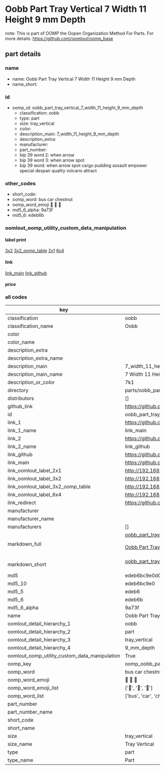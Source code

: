 # Oobb Part Tray Vertical 7 Width 11 Height 9 mm Depth  

note: This is part of OOMP the Oopen Organization Method For Parts. For more details: https://github.com/oomlout/oomp_base

##  part details
  







### name
* name: Oobb Part Tray Vertical 7 Width 11 Height 9 mm Depth
* name_short: 
### id
* oomp_id: oobb_part_tray_vertical_7_width_11_height_9_mm_depth
  * classification: oobb
  * type: part
  * size: tray_vertical
  * color: 
  * description_main: 7_width_11_height_9_mm_depth
  * description_extra: 
  * manufacturer: 
  * part_number: 
  * bip 39 word 2: when arrow
  * bip 39 word 3: when arrow spot
  * bip 39 word: when arrow spot cargo pudding assault empower special despair quality volcano attract

### other_codes
* short_code: 
* oomp_word: bus car chestnut
* oomp_word_emoji :bus: :car: :chestnut:
* md5_6_alpha: 9a73f
* md5_6: edeb6b






### oomlout_oomp_utility_custom_data_manipulation
#### label print
[3x2](http://192.168.1.245:1112/?label=oomp%209a73f)
[3x2_oomp_table](http://192.168.1.108:1112/?label=oomp%209a73f)
[2x1](http://192.168.1.242:1112/?label=oomp%209a73f)
[6x4](http://192.168.1.55:1112/?label=oomp%209a73f)    

#### link

[link_main](https://github.com/oomlout/oomlout_oomp_version_1_messy/tree/main/parts/oobb_part_tray_vertical_7_width_11_height_9_mm_depth) [link_github](https://github.com/oomlout/oomlout_oomp_version_1_messy/tree/main/parts/oobb_part_tray_vertical_7_width_11_height_9_mm_depth)                             

#### price







### all codes 
| key | value |  
| --- | --- |  
| classification | oobb |  
| classification_name | Oobb |  
| color |  |  
| color_name |  |  
| description_extra |  |  
| description_extra_name |  |  
| description_main | 7_width_11_height_9_mm_depth |  
| description_main_name | 7 Width 11 Height 9 mm Depth |  
| description_or_color | 7k1 |  
| directory | parts/oobb_part_tray_vertical_7_width_11_height_9_mm_depth |  
| distributors | [] |  
| github_link | https://github.com/oomlout/oomlout_oomp_part_src/tree/main/parts/oobb_part_tray_vertical_7_width_11_height_9_mm_depth |  
| id | oobb_part_tray_vertical_7_width_11_height_9_mm_depth |  
| link_1 | https://github.com/oomlout/oomlout_oomp_version_1_messy/tree/main/parts/oobb_part_tray_vertical_7_width_11_height_9_mm_depth |  
| link_1_name | link_main |  
| link_2 | https://github.com/oomlout/oomlout_oomp_version_1_messy/tree/main/parts/oobb_part_tray_vertical_7_width_11_height_9_mm_depth |  
| link_2_name | link_github |  
| link_github | https://github.com/oomlout/oomlout_oomp_version_1_messy/tree/main/parts/oobb_part_tray_vertical_7_width_11_height_9_mm_depth |  
| link_main | https://github.com/oomlout/oomlout_oomp_version_1_messy/tree/main/parts/oobb_part_tray_vertical_7_width_11_height_9_mm_depth |  
| link_oomlout_label_2x1 | http://192.168.1.242:1112/?label=oomp%209a73f |  
| link_oomlout_label_3x2 | http://192.168.1.245:1112/?label=oomp%209a73f |  
| link_oomlout_label_3x2_oomp_table | http://192.168.1.108:1112/?label=oomp%209a73f |  
| link_oomlout_label_6x4 | http://192.168.1.55:1112/?label=oomp%209a73f |  
| link_redirect | https://github.com/oomlout/oomlout_oomp_version_1_messy/tree/main/parts/oobb_part_tray_vertical_7_width_11_height_9_mm_depth |  
| manufacturer |  |  
| manufacturer_name |  |  
| manufacturers | [] |  
| markdown_full | [oobb_part_tray_vertical_7_width_11_height_9_mm_depth](none)<br>[](none)<br>[Oobb Part Tray Vertical 7 Width 11 Height 9 Mm Depth](none)<br><br> |  
| markdown_short | [oobb_part_tray_vertical_7_width_11_height_9_mm_depth](none)<br><br> |  
| md5 | edeb6bc9e0d0e9203656922ba5832fd1 |  
| md5_10 | edeb6bc9e0 |  
| md5_5 | edeb6 |  
| md5_6 | edeb6b |  
| md5_6_alpha | 9a73f |  
| name | Oobb Part Tray Vertical 7 Width 11 Height 9 mm Depth |  
| oomlout_detail_hierarchy_1 | oobb |  
| oomlout_detail_hierarchy_2 | part |  
| oomlout_detail_hierarchy_3 | tray_vertical |  
| oomlout_detail_hierarchy_4 | 9_mm_depth |  
| oomlout_oomp_utility_custom_data_manipulation | True |  
| oomp_key | oomp_oobb_part_tray_vertical_7_width_11_height_9_mm_depth |  
| oomp_word | bus car chestnut |  
| oomp_word_emoji | :bus: :car: :chestnut: |  
| oomp_word_emoji_list | [':bus:', ':car:', ':chestnut:'] |  
| oomp_word_list | ['bus', 'car', 'chestnut'] |  
| part_number |  |  
| part_number_name |  |  
| short_code |  |  
| short_name |  |  
| size | tray_vertical |  
| size_name | Tray Vertical |  
| type | part |  
| type_name | Part |  
